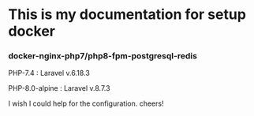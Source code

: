 # This is my documentation for setup docker

### docker-nginx-php7/php8-fpm-postgresql-redis
PHP-7.4 : Laravel v.6.18.3

PHP-8.0-alpine : Laravel v.8.7.3


I wish I could help for the configuration. cheers!

